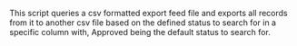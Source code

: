 This script queries a csv formatted export feed file and exports all records from it to another csv file based on the defined status to search for in a specific column with, Approved being the default status to search for.